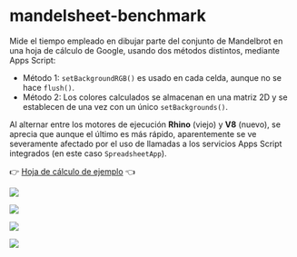 # mandelsheet-benchmark

Mide el tiempo empleado en dibujar parte del conjunto de Mandelbrot en una hoja de cálculo de Google, usando dos métodos distintos, mediante Apps Script:

*   Método 1: `setBackgroundRGB()` es usado en cada celda, aunque no se hace `flush()`.
*   Método 2: Los colores calculados se almacenan en una matriz 2D y se establecen de una vez con un único `setBackgrounds()`.

Al alternar entre los motores de ejecución **Rhino** (viejo) y **V8** (nuevo), se aprecia que aunque el último es más rápido, aparentemente se ve severamente afectado por el uso de llamadas a los servicios Apps Script integrados (en este caso `SpreadsheetApp`).

👉 [Hoja de cálculo de ejemplo](https://docs.google.com/spreadsheets/d/1dS8A-7TKiJawASGxuHBdPgjqP99yr6-qC6PikE_9aDY/template/preview) 👈

![](https://user-images.githubusercontent.com/12829262/105392309-5aab9a00-5c1b-11eb-9adf-963ecd52949d.png)

![](https://user-images.githubusercontent.com/12829262/105392307-5aab9a00-5c1b-11eb-8a01-7002137149b5.png)

![](https://user-images.githubusercontent.com/12829262/105392308-5aab9a00-5c1b-11eb-873f-c969131ef958.png)

![](https://user-images.githubusercontent.com/12829262/105392310-5aab9a00-5c1b-11eb-872d-7c589f5fd58a.png)

